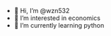 - 👋 Hi, I’m @wzn532
- 👀 I’m interested in economics
- 🌱 I’m currently learning python


<!---
wzn532/wzn532 is a ✨ special ✨ repository because its `README.md` (this file) appears on your GitHub profile.
You can click the Preview link to take a look at your changes.
--->
